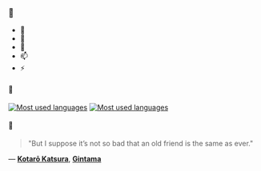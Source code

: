 ### 👋

- 🔭
- 🌱
- 💬
- 📫
- ⚡

#### 🧏

[![Most used languages](https://github-readme-stats-aynah.vercel.app/api/top-langs/?username=aynh&theme=solarized-dark&langs_count=6&layout=compact&hide_title=true)](https://github.com/anuraghazra/github-readme-stats#gh-dark-mode-only)
[![Most used languages](https://github-readme-stats-aynah.vercel.app/api/top-langs/?username=aynh&theme=solarized-light&langs_count=6&layout=compact&hide_title=true)](https://github.com/anuraghazra/github-readme-stats#gh-light-mode-only)

#### 💬

> "But I suppose it’s not so bad that an old friend is the same as ever."

&mdash; [**Kotarō Katsura**](https://myanimelist.net/character.php?q=Kotar%C5%8D%20Katsura&cat=character), [**Gintama**](https://myanimelist.net/search/all?q=Gintama&cat=all)
